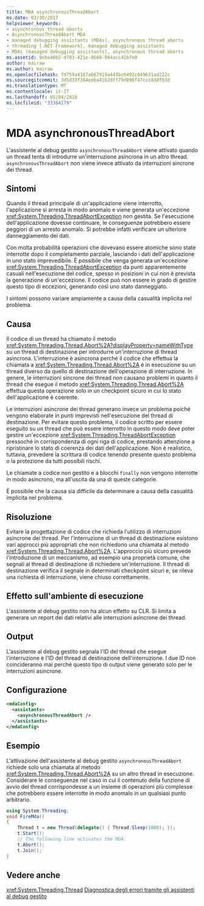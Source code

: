 ```yaml
---
title: MDA asynchronousThreadAbort
ms.date: 03/30/2017
helpviewer_keywords:
- asynchronous thread aborts
- AsynchronousThreadAbort MDA
- managed debugging assistants (MDAs), asynchronous thread aborts
- threading [.NET Framework], managed debugging assistants
- MDAs (managed debugging assistants), asynchronous thread aborts
ms.assetid: 9ebe40b2-d703-421e-8660-984acc42bfe0
author: mairaw
ms.author: mairaw
ms.openlocfilehash: fd759a4167a667919a443bc6492c049631ad222c
ms.sourcegitcommit: 3d5d33f384eeba41b2dff79d096f47ccc8d8f03d
ms.translationtype: MT
ms.contentlocale: it-IT
ms.lasthandoff: 05/04/2018
ms.locfileid: "33364179"
---
```

# <a name="asynchronousthreadabort-mda"></a>MDA asynchronousThreadAbort
L'assistente al debug gestito `asynchronousThreadAbort` viene attivato quando un thread tenta di introdurre un'interruzione asincrona in un altro thread. `asynchronousThreadAbort` non viene invece attivato da interruzioni sincrone dei thread.

## <a name="symptoms"></a>Sintomi
 Quando il thread principale di un'applicazione viene interrotto, l'applicazione si arresta in modo anomalo e viene generata un'eccezione <xref:System.Threading.ThreadAbortException> non gestita. Se l'esecuzione dell'applicazione dovesse continuare, le conseguenze potrebbero essere peggiori di un arresto anomalo. Si potrebbe infatti verificare un ulteriore danneggiamento dei dati.

 Con molta probabilità operazioni che dovevano essere atomiche sono state interrotte dopo il completamento parziale, lasciando i dati dell'applicazione in uno stato imprevedibile. È possibile che venga generata un'eccezione <xref:System.Threading.ThreadAbortException> da punti apparentemente casuali nell'esecuzione del codice, spesso in posizioni in cui non è prevista la generazione di un'eccezione. Il codice può non essere in grado di gestire questo tipo di eccezioni, generando così uno stato danneggiato.

 I sintomi possono variare ampiamente a causa della casualità implicita nel problema.

## <a name="cause"></a>Causa
 Il codice di un thread ha chiamato il metodo <xref:System.Threading.Thread.Abort%2A?displayProperty=nameWithType> su un thread di destinazione per introdurre un'interruzione di thread asincrona. L'interruzione è asincrona perché il codice che effettua la chiamata a <xref:System.Threading.Thread.Abort%2A> è in esecuzione su un thread diverso da quello di destinazione dell'operazione di interruzione. In genere, le interruzioni sincrone dei thread non causano problemi in quanto il thread che esegue il metodo <xref:System.Threading.Thread.Abort%2A> effettua questa operazione solo in un checkpoint sicuro in cui lo stato dell'applicazione è coerente.

 Le interruzioni asincrone dei thread generano invece un problema poiché vengono elaborate in punti imprevisti nell'esecuzione del thread di destinazione. Per evitare questo problema, il codice scritto per essere eseguito su un thread che può essere interrotto in questo modo deve poter gestire un'eccezione <xref:System.Threading.ThreadAbortException> pressoché in corrispondenza di ogni riga di codice, prestando attenzione a ripristinare lo stato di coerenza dei dati dell'applicazione. Non è realistico, tuttavia, prevedere la scrittura di codice tenendo presente questo problema o la protezione da tutti possibili rischi.

 Le chiamate a codice non gestito e a blocchi `finally` non vengono interrotte in modo asincrono, ma all'uscita da una di queste categorie.

 È possibile che la causa sia difficile da determinare a causa della casualità implicita nel problema.

## <a name="resolution"></a>Risoluzione
 Evitare la progettazione di codice che richieda l'utilizzo di interruzioni asincrone dei thread. Per l'interruzione di un thread di destinazione esistono vari approcci più appropriati che non richiedono una chiamata al metodo <xref:System.Threading.Thread.Abort%2A>. L'approccio più sicuro prevede l'introduzione di un meccanismo, ad esempio una proprietà comune, che segnali al thread di destinazione di richiedere un'interruzione. Il thread di destinazione verifica il segnale in determinati checkpoint sicuri e, se rileva una richiesta di interruzione, viene chiuso correttamente.

## <a name="effect-on-the-runtime"></a>Effetto sull'ambiente di esecuzione
 L'assistente al debug gestito non ha alcun effetto su CLR. Si limita a generare un report dei dati relativi alle interruzioni asincrone dei thread.

## <a name="output"></a>Output
 L'assistente al debug gestito segnala l'ID del thread che esegue l'interruzione e l'ID del thread di destinazione dell'interruzione. I due ID non coincideranno mai perché questo tipo di output viene generato solo per le interruzioni asincrone.

## <a name="configuration"></a>Configurazione

```xml
<mdaConfig>
  <assistants>
    <asynchronousThreadAbort />
  </assistants>
</mdaConfig>
```

## <a name="example"></a>Esempio
 L'attivazione dell'assistente al debug gestito `asynchronousThreadAbort` richiede solo una chiamata al metodo <xref:System.Threading.Thread.Abort%2A> su un altro thread in esecuzione. Considerare le conseguenze nel caso in cui il contenuto della funzione di avvio del thread corrispondesse a un insieme di operazioni più complesse che potrebbero essere interrotte in modo anomalo in un qualsiasi punto arbitrario.

```csharp
using System.Threading;
void FireMda()
{
    Thread t = new Thread(delegate() { Thread.Sleep(1000); });
    t.Start();
    // The following line activates the MDA.
    t.Abort();
    t.Join();
}
```

## <a name="see-also"></a>Vedere anche
 <xref:System.Threading.Thread> [Diagnostica degli errori tramite gli assistenti al debug gestito](../../../docs/framework/debug-trace-profile/diagnosing-errors-with-managed-debugging-assistants.md)
